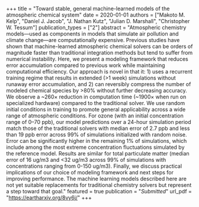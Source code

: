 +++
title = "Toward stable, general machine-learned models of the atmospheric chemical system"
date = 2020-01-01
authors = ["Makoto M. Kelp", "Daniel J. Jacob", "J. Nathan Kutz", "Julian D. Marshall", "Christopher W. Tessum"]
publication_types = ["2"]
abstract = "Atmospheric chemistry models—used as components in models that simulate air pollution and climate change—are computationally expensive. Previous studies have shown that machine-learned atmospheric chemical solvers can be orders of magnitude faster than traditional integration methods but tend to suffer from numerical instability. Here, we present a modeling framework that reduces error accumulation compared to previous work while maintaining computational efficiency. Our approach is novel in that it: 1) uses a recurrent training regime that results in extended (>1 week) simulations without runaway error accumulation, and 2) can reversibly compress the number of modeled chemical species by >80% without further decreasing accuracy. We observe a ~260× reduction in computation time (~1900× when run on specialized hardware) compared to the traditional solver. We use random initial conditions in training to promote general applicability across a wide range of atmospheric conditions. For ozone (with an initial concentration range of 0–70 ppb), our model predictions over a 24-hour simulation period match those of the traditional solvers with median error of 2.7 ppb and less than 19 ppb error across 99% of simulations initialized with random noise. Error can be significantly higher in the remaining 1% of simulations, which include among the most extreme concentration fluctuations simulated by the reference model. Results are similar for total particulate matter (median error of 16 ug/m3 and <32 ug/m3 across 99% of simulations with concentrations ranging from 0-150 ug/m3). Finally, we discuss practical implications of our choice of modeling framework and next steps for improving performance. The machine learning models described here are not yet suitable replacements for traditional chemistry solvers but represent a step toward that goal."
featured = true
publication = "*Submitted*"
url_pdf = "https://eartharxiv.org/8vy6j/"
+++

